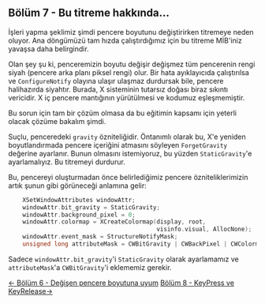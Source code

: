 ## Bölüm 7 - Bu titreme hakkında...

İşleri yapma şeklimiz şimdi pencere boyutunu değiştirirken titremeye neden oluyor. Ana döngümüzü tam hızda çalıştırdığımız için bu titreme MİB'iniz yavaşsa daha belirgindir.

Olan şey şu ki, penceremizin boyutu değişir değişmez tüm pencerenin rengi siyah (pencere arka planı piksel rengi) olur. Bir hata ayıklayıcıda çalıştırılsa ve `ConfigureNotify` olayına ulaşır ulaşmaz durdursak bile, pencere halihazırda siyahtır. Burada, X sisteminin tutarsız doğası biraz sıkıntı vericidir. X iç pencere mantığının yürütülmesi ve kodumuz eşleşmemiştir.

Bu sorun için tam bir çözüm olmasa da bu eğitimin kapsamı için yeterli olacak çözüme bakalım şimdi.

Suçlu, penceredeki `gravity` özniteliğidir. Öntanımlı olarak bu, X'e yeniden boyutlandırmada pencere içeriğini atmasını söyleyen `ForgetGravity` değerine ayarlanır. Bunun olmasını istemiyoruz, bu yüzden `StaticGravity`'e ayarlamalıyız. Bu titremeyi durdurur.

Bu, pencereyi oluşturmadan önce belirlediğimiz pencere özniteliklerimizin artık şunun gibi görüneceği anlamına gelir:

```c
    XSetWindowAttributes windowAttr;
    windowAttr.bit_gravity = StaticGravity;
    windowAttr.background_pixel = 0;
    windowAttr.colormap = XCreateColormap(display, root,
                                          visinfo.visual, AllocNone);
    windowAttr.event_mask = StructureNotifyMask;
    unsigned long attributeMask = CWBitGravity | CWBackPixel | CWColormap | CWEventMask;
```

Sadece `windowAttr.bit_gravity`'i `StaticGravity` olarak ayarlamamız ve `attributeMask`'a `CWBitGravity`'i eklememiz gerekir.

[<- Bölüm 6 - Değişen pencere boyutuna uyum](../degisen-pencere-boyutuna-uyum/README.md) [Bölüm 8 - KeyPress ve KeyRelease->](../keypress-ve-keyrelease/README.md)

